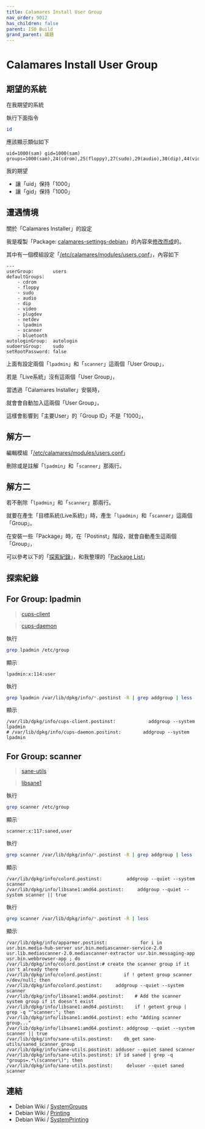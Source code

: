 ```yaml
---
title: Calamares Install User Group
nav_order: 9012
has_children: false
parent: ISO Build
grand_parent: 議題
---
```



# Calamares Install User Group




## 期望的系統

在我期望的系統

執行下面指令

``` sh
id
```

應該顯示類似如下

```
uid=1000(sam) gid=1000(sam) groups=1000(sam),24(cdrom),25(floppy),27(sudo),29(audio),30(dip),44(video),46(plugdev),106(netdev),112(bluetooth),114(lpadmin),117(scanner)
```

我的期望

* 讓「uid」保持「1000」
* 讓「gid」保持「1000」




## 遭遇情境

關於「Calamares Installer」的設定

我是複製「Package: [calamares-settings-debian](https://salsa.debian.org/live-team/calamares-settings-debian/-/tree/master/calamares?ref_type=heads)」的內容來[修改而成](https://github.com/samwhelp/lika-live-build-respin-xfce/tree/main/factory/installer/calamares)的。


其中有一個模組設定「[/etc/calamares/modules/users.conf](https://github.com/samwhelp/lika-live-build-respin-xfce/blob/main/factory/installer/calamares/modules/users.conf#L12-L13)」，內容如下


```
---
userGroup:       users
defaultGroups:
    - cdrom
    - floppy
    - sudo
    - audio
    - dip
    - video
    - plugdev
    - netdev
    - lpadmin
    - scanner
    - bluetooth
autologinGroup:  autologin
sudoersGroup:    sudo
setRootPassword: false
```

上面有設定兩個「`lpadmin`」和「`scanner`」這兩個「User Group」，

若是「Live系統」沒有這兩個「User Group」，

當透過「Calamares Installer」安裝時，

就會會自動加入這兩個「User Group」，

這樣會影響到「主要User」的「Group ID」不是「1000」，




## 解方一

編輯模組「[/etc/calamares/modules/users.conf](https://github.com/samwhelp/lika-live-build-respin-xfce/blob/main/factory/installer/calamares/modules/users.conf#L12-L13)」

刪除或是註解「`lpadmin`」和「`scanner`」那兩行。




## 解方二

若不刪除「`lpadmin`」和「`scanner`」那兩行。

就要在產生「目標系統(Live系統)」時，產生「`lpadmin`」和「`scanner`」這兩個「Group」。

在安裝一些「Package」時，在「Postinst」階段，就會自動產生這兩個「Group」，

可以參考以下的「[探索紀錄](#探索紀錄)」，和我整理的「[Package List](https://github.com/samwhelp/lika-live-build-respin-xfce/blob/main/asset/package/install/master-printer-scanner.list.chroot)」




## 探索紀錄


## For Group: lpadmin

> [cups-client](https://packages.debian.org/stable/cups-client)

> [cups-daemon](https://packages.debian.org/stable/cups-client)

執行

``` sh
grep lpadmin /etc/group
```

顯示

```
lpadmin:x:114:user
```

執行

``` sh
grep lpadmin /var/lib/dpkg/info/*.postinst -R | grep addgroup | less
```

顯示

```
/var/lib/dpkg/info/cups-client.postinst:            addgroup --system lpadmin
# /var/lib/dpkg/info/cups-daemon.postinst:        addgroup --system lpadmin
```



## For Group: scanner

> [sane-utils](https://packages.debian.org/stable/sane-utils)

> [libsane1](https://packages.debian.org/stable/libsane1)

執行

``` sh
grep scanner /etc/group
```

顯示

```
scanner:x:117:saned,user
```

執行

``` sh
grep scanner /var/lib/dpkg/info/*.postinst -R | grep addgroup | less
```

顯示

```
/var/lib/dpkg/info/colord.postinst:         addgroup --quiet --system scanner
/var/lib/dpkg/info/libsane1:amd64.postinst:     addgroup --quiet --system scanner || true
```

執行

``` sh
grep scanner /var/lib/dpkg/info/*.postinst -R | less
```

顯示

```
/var/lib/dpkg/info/apparmor.postinst:            for i in usr.bin.media-hub-server usr.bin.mediascanner-service-2.0 usr.lib.mediascanner-2.0.mediascanner-extractor usr.bin.messaging-app usr.bin.webbrowser-app ; do
/var/lib/dpkg/info/colord.postinst:# create the scanner group if it isn't already there
/var/lib/dpkg/info/colord.postinst:        if ! getent group scanner >/dev/null; then
/var/lib/dpkg/info/colord.postinst:	    addgroup --quiet --system scanner
/var/lib/dpkg/info/libsane1:amd64.postinst:    # Add the scanner system group if it doesn't exist
/var/lib/dpkg/info/libsane1:amd64.postinst:    if ! getent group | grep -q "^scanner:"; then
/var/lib/dpkg/info/libsane1:amd64.postinst:	echo "Adding scanner group..."
/var/lib/dpkg/info/libsane1:amd64.postinst:	addgroup --quiet --system scanner || true
/var/lib/dpkg/info/sane-utils.postinst:    db_get sane-utils/saned_scanner_group
/var/lib/dpkg/info/sane-utils.postinst:	adduser --quiet saned scanner
/var/lib/dpkg/info/sane-utils.postinst:	if id saned | grep -q "groups=.*\(scanner\)"; then
/var/lib/dpkg/info/sane-utils.postinst:	    deluser --quiet saned scanner
```




## 連結

* Debian Wiki / [SystemGroups](https://wiki.debian.org/SystemGroups)
* Debian Wiki / [Printing](https://wiki.debian.org/Printing)
* Debian Wiki / [SystemPrinting](https://wiki.debian.org/SystemPrinting)
